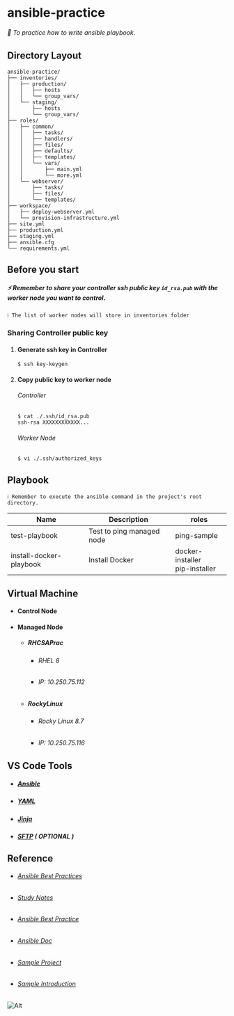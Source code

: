 # ansible-practice
###### 🚀 To practice how to write ansible playbook.
## Directory Layout
```
ansible-practice/
├── inventories/
│   ├── production/
│   │   ├── hosts
│   │   └── group_vars/
│   └── staging/
│       ├── hosts
│       └── group_vars/
├── roles/
│   ├── common/
│   │   ├── tasks/
│   │   ├── handlers/
│   │   ├── files/
│   │   ├── defaults/
│   │   ├── templates/
│   │   └── vars/
│   │       ├── main.yml
│   │       └── more.yml
│   └── webserver/
│       ├── tasks/
│       ├── files/
│       └── templates/
├── workspace/
│   ├── deploy-webserver.yml
│   └── provision-infrastructure.yml
├── site.yml
├── production.yml
├── staging.yml
├── ansible.cfg
└── requirements.yml
```
## Before you start
##### ⚡ Remember to share your controller ssh public key `id_rsa.pub` with the worker node you want to control.
```
ℹ️ The list of worker nodes will store in inventories folder
```
### Sharing Controller public key
1. #### Generate ssh key in Controller
    ```shell=
    $ ssh key-keygen
    ```
2. #### Copy public key to worker node
    ###### Controller
    ```shell=
    $ cat ./.ssh/id_rsa.pub
    ssh-rsa XXXXXXXXXXXX...
    ```
    ###### Worker Node
    ```shell=
    $ vi ./.ssh/authorized_keys
    ```

## Playbook
```
ℹ️ Remember to execute the ansible command in the project's root directory.
```
Name   |   Description  | roles
-------|-------------|---------
test-playbook | Test to ping managed node | ping-sample
install-docker-playbook | Install Docker | docker-installer</br>pip-installer
## Virtual Machine
* #### Control Node
    
* #### Managed Node
    * ##### RHCSAPrac
        * ###### RHEL 8
        * ###### IP: 10.250.75.112
    * ##### RockyLinux
        * ###### Rocky Linux 8.7
        * ###### IP: 10.250.75.116
## VS Code Tools
* ##### [Ansible](https://marketplace.visualstudio.com/items?itemName=redhat.ansible)
* ##### [YAML](https://marketplace.visualstudio.com/items?itemName=redhat.vscode-yaml)
* ##### [Jinja](https://marketplace.visualstudio.com/items?itemName=wholroyd.jinja)
* ##### [SFTP](https://marketplace.visualstudio.com/items?itemName=Natizyskunk.sftp) ( OPTIONAL )
## Reference
* ###### [Ansible Best Practices](https://github.com/ansible/ansible-examples)
* ###### [Study Notes](https://hackmd.io/@KevinShihYC/ryafhGqYv)
* ###### [Ansible Best Practice](https://docs.ansible.com/ansible/latest/tips_tricks/ansible_tips_tricks.html)
* ###### [Ansible Doc](https://docs.ansible.com/ansible/latest/index.html)
* ###### [Sample Project](https://github.com/tsoliangwu0130/my-ansible/blob/master/docker-jenkins.yml)
* ###### [Sample Introduction](https://tso-liang-wu.gitbook.io/learn-ansible-and-jenkins-in-30-days/ansible/ansible)

![Alt](https://repobeats.axiom.co/api/embed/4a0d48eb8f795a92130598c7ebef46a7ad237871.svg "Repobeats analytics image")
